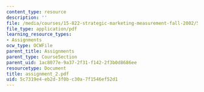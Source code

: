 ```yaml
---
content_type: resource
description: ''
file: /media/courses/15-822-strategic-marketing-measurement-fall-2002/5c7319e4eb2d3f0bc30a7f1546ef52d1_assignment_2.pdf
file_type: application/pdf
learning_resource_types:
- Assignments
ocw_type: OCWFile
parent_title: Assignments
parent_type: CourseSection
parent_uid: 1ac8077e-9a37-2f31-f142-2f3b0d8686ee
resourcetype: Document
title: assignment_2.pdf
uid: 5c7319e4-eb2d-3f0b-c30a-7f1546ef52d1
---
```

